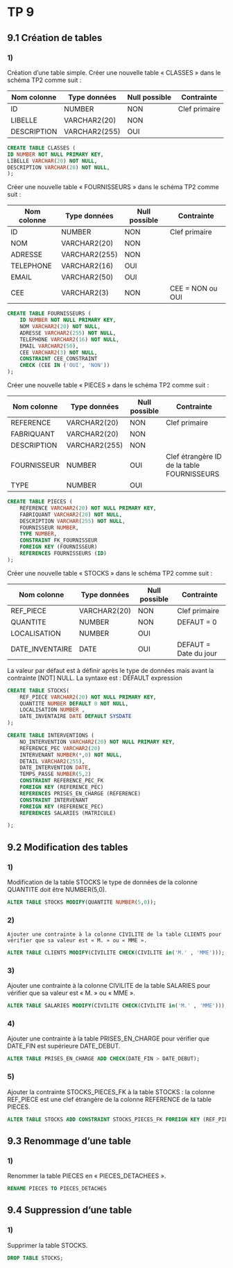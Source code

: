 # TP 9

## 9.1 Création de tables

### 1)

Création d’une table simple.
Créer une nouvelle table « CLASSES » dans le schéma TP2 comme suit :

| Nom colonne | Type données  | Null possible | Contrainte    |
| ----------- | ------------- | ------------- | ------------- |
| ID          | NUMBER        | NON           | Clef primaire |
| LIBELLE     | VARCHAR2(20)  | NON           |               |
| DESCRIPTION | VARCHAR2(255) | OUI           |               |

```sql
CREATE TABLE CLASSES (
ID NUMBER NOT NULL PRIMARY KEY,
LIBELLE VARCHAR(20) NOT NULL,
DESCRIPTION VARCHAR(20) NOT NULL,
);
```

Créer une nouvelle table « FOURNISSEURS » dans le schéma TP2 comme suit :

| Nom colonne | Type données  | Null possible | Contrainte       |
| ----------- | ------------- | ------------- | ---------------- |
| ID          | NUMBER        | NON           | Clef primaire    |
| NOM         | VARCHAR2(20)  | NON           |                  |
| ADRESSE     | VARCHAR2(255) | NON           |                  |
| TELEPHONE   | VARCHAR2(16)  | OUI           |                  |
| EMAIL       | VARCHAR2(50)  | OUI           |                  |
| CEE         | VARCHAR2(3)   | NON           | CEE = NON ou OUI |

```sql
CREATE TABLE FOURNISSEURS (
    ID NUMBER NOT NULL PRIMARY KEY,
    NOM VARCHAR2(20) NOT NULL,
    ADRESSE VARCHAR2(255) NOT NULL,
    TELEPHONE VARCHAR2(16) NOT NULL,
    EMAIL VARCHAR2(50),
    CEE VARCHAR2(3) NOT NULL,
    CONSTRAINT CEE_CONSTRAINT
    CHECK (CEE IN ('OUI', 'NON'))
);
```

Créer une nouvelle table « PIECES » dans le schéma TP2 comme suit :

| Nom colonne | Type données  | Null possible | Contrainte                                 |
| ----------- | ------------- | ------------- | ------------------------------------------ |
| REFERENCE   | VARCHAR2(20)  | NON           | Clef primaire                              |
| FABRIQUANT  | VARCHAR2(20)  | NON           |                                            |
| DESCRIPTION | VARCHAR2(255) | NON           |                                            |
| FOURNISSEUR | NUMBER        | OUI           | Clef étrangère ID de la table FOURNISSEURS |
| TYPE        | NUMBER        | OUI           |                                            |

```sql
CREATE TABLE PIECES (
    REFERENCE VARCHAR2(20) NOT NULL PRIMARY KEY,
    FABRIQUANT VARCHAR2(20) NOT NULL,
    DESCRIPTION VARCHAR(255) NOT NULL,
    FOURNISSEUR NUMBER,
    TYPE NUMBER,
    CONSTRAINT FK_FOURNISSEUR
    FOREIGN KEY (FOURNISSEUR)
    REFERENCES FOURNISSEURS (ID)
);
```

Créer une nouvelle table « STOCKS » dans le schéma TP2 comme suit :

| Nom colonne     | Type données | Null possible | Contrainte            |
| --------------- | ------------ | ------------- | --------------------- |
| REF_PIECE       | VARCHAR2(20) | NON           | Clef primaire         |
| QUANTITE        | NUMBER       | NON           | DEFAUT = 0            |
| LOCALISATION    | NUMBER       | OUI           |
| DATE_INVENTAIRE | DATE         | OUI           | DEFAUT = Date du jour |

La valeur par défaut est à définir après le type de données mais avant la contrainte [NOT] NULL.
La syntaxe est : DEFAULT expression

```sql
CREATE TABLE STOCKS(
    REF_PIECE VARCHAR2(20) NOT NULL PRIMARY KEY,
    QUANTITE NUMBER DEFAULT 0 NOT NULL,
    LOCALISATION NUMBER ,
    DATE_INVENTAIRE DATE DEFAULT SYSDATE
);
```

```sql
CREATE TABLE INTERVENTIONS (
    NO_INTERVENTION VARCHAR2(20) NOT NULL PRIMARY KEY,
    REFERENCE_PEC VARCHAR2(20)
    INTERVENANT NUMBER(*,0) NOT NULL,
    DETAIL VARCHAR2(255),
    DATE_INTERVENTION DATE,
    TEMPS_PASSE NUMBER(5,2)
    CONSTRAINT REFERENCE_PEC_FK
    FOREIGN KEY (REFERENCE_PEC)
    REFERENCES PRISES_EN_CHARGE (REFERENCE)
    CONSTRAINT INTERVENANT
    FOREIGN KEY (REFERENCE_PEC)
    REFERENCES SALARIES (MATRICULE)

);
```

## 9.2 Modification des tables

### 1)

Modification de la table STOCKS le type de données de la colonne QUANTITE doit être NUMBER(5,0).

```sql
ALTER TABLE STOCKS MODIFY(QUANTITE NUMBER(5,0));
```

### 2)

    Ajouter une contrainte à la colonne CIVILITE de la table CLIENTS pour vérifier que sa valeur est « M. » ou « MME ».

```sql
ALTER TABLE CLIENTS MODIFY(CIVILITE CHECK(CIVILITE in('M.' , 'MME')));
```

### 3)

Ajouter une contrainte à la colonne CIVILITE de la table SALARIES pour vérifier que sa valeur est « M. » ou « MME ».

```sql
ALTER TABLE SALARIES MODIFY(CIVILITE CHECK(CIVILITE in('M.' , 'MME')));
```

### 4)

Ajouter une contrainte à la table PRISES_EN_CHARGE pour vérifier que DATE_FIN est supérieure DATE_DEBUT.

```sql
ALTER TABLE PRISES_EN_CHARGE ADD CHECK(DATE_FIN > DATE_DEBUT);
```

### 5)

Ajouter la contrainte STOCKS_PIECES_FK à la table STOCKS : la colonne REF_PIECE est une clef étrangère de la colonne REFERENCE de la table PIECES.

```sql
ALTER TABLE STOCKS ADD CONSTRAINT STOCKS_PIECES_FK FOREIGN KEY (REF_PIECE) REFERENCES PIECES(REFERENCE)
```

## 9.3 Renommage d’une table

### 1)

Renommer la table PIECES en « PIECES_DETACHEES ».

```sql
RENAME PIECES TO PIECES_DETACHES
```

## 9.4 Suppression d’une table

### 1)

Supprimer la table STOCKS.

```sql
DROP TABLE STOCKS;
```
